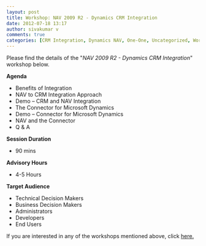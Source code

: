 ```yaml
---
layout: post
title: Workshop: NAV 2009 R2 - Dynamics CRM Integration
date: 2012-07-18 13:17
author: sivakumar v
comments: true
categories: [CRM Integration, Dynamics NAV, One-One, Uncategorized, Workshops]
---
```

<p>Please find the details of the "<em>NAV 2009 R2 - Dynamics CRM Integration</em>" workshop below.<p><strong>Agenda</strong></p><ul>
<li>Benefits of Integration</li>
<li>NAV to CRM Integration Approach</li>
<li>Demo &ndash; CRM and NAV Integration</li>
<li>The Connector for Microsoft Dynamics</li>
<li>Demo &ndash; Connector for Microsoft Dynamics</li>
<li>NAV and the Connector</li>
<li>Q &amp; A</li>
</ul><p><strong>Session Duration</strong></p><ul>
<li>90 mins</li>
</ul><p><strong>Advisory Hours</strong></p><ul>
<li>4-5 Hours</li>
</ul><p><strong>Target Audience</strong></p><ul>
<li>Technical Decision Makers</li>
<li>Business Decision Makers</li>
<li>Administrators</li>
<li>Developers</li>
<li>End Users</li>
</ul><p>If you are interested in any of the workshops mentioned above, click <a href="mailto:blog_ptsdynamics@microsoft.com?Subject=Dynamics%20NAV%20Workshops%20-%20Registration&amp;Body=PLEASE%20FILL%20IN%20THE%20FOLLOWING%20DETAILS%0A%0AName%3A%0ACompany%20Name%3A%0APartner%20ID%3A%0AContact%20number%3A%0AEmail%20ID%3A%0AProducts%20interested%20in%3A%0ASessions%20interested%20in%3A">here.</a></p></p>

